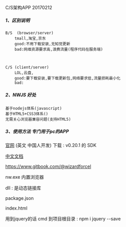 C/S架构APP 20170212

##### 1、区别说明

    B/S  (browser/server)
        tmall,淘宝,京东
        good:不用下载安装,无知觉更新
        bad:网维资源要求高,浪费流量(程序代码在服务端)
    
    
    
    C/S (client/server)
        LOL,云盘,
        good:要下载安装,要下载更新包,网络要求低,流量损耗最小化
        bad:


##### 2、NWJS 好处
    基于nodejs体系(javascript)  
    基于HTML5+CSS3体系()  
    无需关心浏览器兼容问题(支持HTML5)  


##### 3、使用方法 专门用于pc的APP
[官网](https://nwjs.io/) (英文 中国人开发)  下载 : v0.20.1 的 SDK

[中文文档]()

https://www.gitbook.com/@wizardforcel

nw.exe 内置浏览器

dll : 是动态链接库





package.json

index.html

用到jquery的话  cmd 到项目根目录 : npm i jquery  --save





